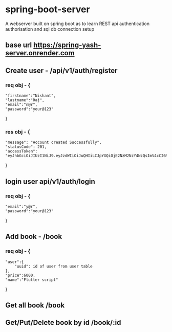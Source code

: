 # spring-boot-server
A webserver built on spring boot as to learn REST api authentication authorisation and sql db connection setup

## base url https://spring-yash-server.onrender.com

## Create user - /api/v1/auth/register

### req obj - {
    "firstname":"Nishant",
    "lastname":"Raj",
    "email":"n@r",
    "password":"your@123"
}

### res obj - {
    "message": "Account created Successfully",
    "statusCode": 201,
    "accessToken": "eyJhbGciOiJIUzI1NiJ9.eyJzdWIiOiJuQHIiLCJpYXQiOjE2NzM2NzY4NzQsImV4cCI6MTY3MzY3ODMxNH0.Gp6xjW36j7Fa6yVpNvTG7WpaUanJt42GTC5eTeGec74"
}

## login user api/v1/auth/login

### req obj - {
    "email":"y@r",
    "password":"your@123"
}

## Add book - /book

### req obj - {
    "user":{
        "uuid": id of user from user table
    },
    "price":6000,
    "name":"Flutter script"
}


## Get all book /book
## Get/Put/Delete book by id /book/:id
